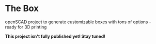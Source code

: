 # The Box
openSCAD project to generate customizable boxes with tons of options - ready for 3D printing

**This project isn't fully published yet! Stay tuned!**
